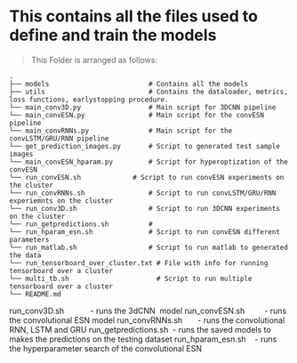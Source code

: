 This contains all the files used to define and train the models
=================================================================

>  This Folder is arranged as follows:

    .
    ├── models                         # Contains all the models
    ├── utils                          # Contains the dataloader, metrics, loss functions, earlystopping procedure.
    └── main_conv3D.py                 # Main script for 3DCNN pipeline
    └── main_convESN.py                # Main script for the convESN pipeline
    └── main_convRNNs.py               # Main script for the convLSTM/GRU/RNN pipeline
    └── get_prediction_images.py       # Script to generated test sample images
    └── main_convESN_hparam.py         # Script for hyperoptization of the convESN
    └── run_convESN.sh		       # Script to run convESN experiments on the cluster
    └── run_convRNNs.sh                # Script to run convLSTM/GRU/RNN experiemnts on the cluster
    └── run_conv3D.sh                  # Script to run 3DCNN experiments on the cluster
    └── run_getpredictions.sh          # 
    └── run_hparam_esn.sh              # Script to run convESN different parameters
    └── run_matlab.sh                  # Script to run matlab to generated the data
    └── run_tensorboard_over_cluster.txt # File with info for running tensorboard over a cluster
    └── multi_tb.sh                      # Script to run multiple tensorboard over a cluster 
    └── README.md



run_conv3D.sh            - runs the 3dCNN  model 
run_convESN.sh         - runs the convolutional ESN model
run_convRNNs.sh       - runs the convolutional RNN, LSTM and GRU
run_getpredictions.sh  - runs the saved models to makes the predictions on the testing dataset
run_hparam_esn.sh    - runs the hyperparameter search of the convolutional ESN
